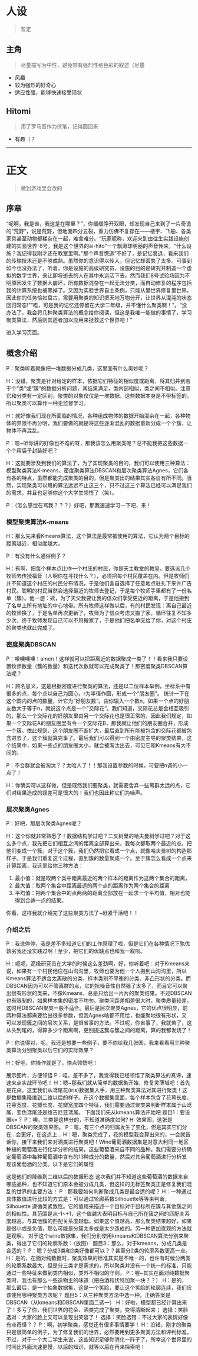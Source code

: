 # 人设

> 暂定

## 主角

> 尽量描写为中性，避免带有强烈性格色彩的叙述（尽量

- 风趣
- 较为强烈的好奇心
- 适应性强，能够快速接受现状

## Hitomi

> 用了罗马音作为伏笔，记得圆回来

- 有趣（？

---

# 正文

> 做到游戏里会改的

## 序章

“呃啊，我是谁，我这是在哪里？”，你缓缓睁开双眼，却发现自己来到了一片奇诡的“荒野”，说是荒野，但地面四分五裂，重力仿佛不复存在——楼宇、飞船、各类家具甚至动物都糅杂在一起，难舍难分。“玩家昵称，欢迎来到由往生实践设施创建的实验世界-8号，我是这个世界的ai-hito”一个飘渺却明丽的声音传来，“什么设施？我记得我刚才还在教室里啊。”那个声音慌道“不好了，是记忆衰退，看来我们的传输技术还是不够成熟。虽然你的意识得以传入，但记忆却丢失了太多。可事到如今也没办法了，听着，你是设施的高级研究员，设施的目的是研究并制造一个虚拟的数字世界，来让即将逝去的人在其中永远活下去。然而我们8号试验场因为不明原因发生了数据大崩坏，所有数据混杂在一起无法分类，而自动修复的程序包括我的计算系统也被黑掉了。又因为实验世界自主条例，只能从里世界修复里世界，因此你的任务恰如盘古，需要用聚类的知识把天地万物分开，让世界从混沌的状态回归常态!”“唔，可是我的记忆还停留在大学二年级，并不懂什么聚类啊！”。“没办法了，我会将几种聚类算法的概念给你阅读，但这是我唯一能做的事情了，学习聚类算法，然后则其适者加以应用来拯救这个世界吧！”

进入学习页面。

## 概念介绍

P：聚类听着就像把一堆数据分成几类，这里面有什么奥妙呢？

H：没错，聚类是针对给定的样本，依据它们特征的相似度或距离，将其归并到若干个“类”或“簇”的数据分析问题，其结果满足，类内部相似，类之间不相似。注意它和分类有一定区别，聚类的对象仅仅是一堆数据，这些数据本身是不带标签的，所以聚类可以算作一种无监督学习。

H：就好像我们现在所面临的情况，各种组成物体的数据开始混杂在一起，各种物体的界限不再分明，我们要做的就是将这些逐渐混乱的数据重新分成一个个簇，让物体不再混乱。

P：嗯~听你讲的好像也不难的呀，那我该怎么用聚类呢？总不能我把这些数据一个个用袋子封装好吧？

H：这就要涉及到我们的算法了，为了实现聚类的目的，我们可以使用三种算法：模型聚类算法K-means、密度聚类算法DBSCAN和层次聚类算法Agnes，它们各有各的特点，虽然都能完成聚类的目的，但是聚类出的结果其实各自有所不同。当然，实现聚类可以用的算法远远不止这三个，只不过这三个算法已经可以满足我们的需求，并且也足够你这个大学生领悟了（笑）。

P：（怎么感觉在骂我？？？）好吧，那我速速学习一下吧，来！

### 模型聚类算法K-means

H：那么先来看Kmeans算法，这个算法是最常被使用的算法，它认为两个目标的距离越近，相似度越大。

P：有没有什么通俗例子？

H：有啊，把每个样本点比作一个村庄的村民，你是天主教堂的教皇，要选派几个牧师去传授福音（人啊你在寻找什么？），必须把每个村民覆盖在内。但是牧师们并不知道这个村庄的村民分布情况，于是他们各自选择了任意地点驻扎下来并广告村民。聪明的村民当然会选择最近的牧师去登记，于是每个牧师手里都有了一份名单（簇）。他一想：欸，为了天父我要让我的信众们享受更近的距离，于是他搬到了名单上所有地址的中心地带。所有牧师这样做以后，有的村民发现：离自己最近的牧师换了，于是名单再次更新了，牧师为了信众考虑又搬了家，循环往复不知多少次，终于牧师发现自己可以不用搬家了，于是他们把名单交给了你，对这个村庄的聚类也就此完成了。

### 密度聚类DBSCAN

P：噢噢噢噢！amen！这样就可以把距离近的数据聚成一类了！！看来我只要设置牧师数量（簇的数量）和迭代次数就可以完成聚类了！那密度聚类DBSCAN算法呢？

H：顾名思义，这是根据密度进行聚类的算法，还是以二位样本举例，坐标系中有很多的点，每个点以自己为圆心，r为半径作圆，形成一个“朋友圈”。
统计一下在这个圆内的点的数量，计它为“好朋友数“。由你输入一个数n，如果一个点的好朋友数大于等于n，就说这个点是一个”交际花“。我们知道，交际花总是会相互吸引的，那么一个交际花的好朋友里由另一个交际花也是很正常的，因此我们规定，如果一个交际花A的朋友圈里有令一个交际花B，那我就让他们的朋友圈合并，形成一个簇。依此规则，这个朋友圈不断扩大，最后直到所有能被包含的交际花都被包含进去了，这个簇就算完事了。最后我们可以得到一个由密度主导的聚类结果，这个结果中，如果一些点的朋友圈太小，就会被淘汰出去，可见它和Kmeans有大不同的。

P：不合群就会被淘汰？？太哈人了！！那我设置参数的时候，可要把n调的小一点了！

H：你确实可以这样做，但是既然我们要聚类，就需要舍弃一些离群太远的点，它们对结果造成的误差可是很大的！我们也因此称它们为噪声。

### 层次聚类Agnes

P：好吧，那层次聚类Agnes呢？

H：这个你就非常熟悉了！数据结构学过吧？二叉树里的哈夫曼树学过吧？对于这么多个点，我先把它们相互之间的距离全部算出来，我每次都取两个最近的点，把他们变成一个簇。对于这个簇，我们仍然把它看成一个点，就像哈夫曼树的构造那样子。于是我们重复这个过程，直到簇的数量聚成一个。至于簇怎么看成一个点来计算距离，我这里给你三种方法：
1. 最小值：就是取两个类中距离最近的两个样本的距离作为这两个集合的距离，
2. 最大值：取两个集合中距离最远的两个点的距离作为两个集合的距离
3. 平均值：把两个集合中的点两两的距离全部放在一起求一个平均值，相对也能得到合适一点的结果。

你看，这样我就介绍完了这些聚类方法了~赶紧干活吧！！

### 介绍之后

P：我说停停，我是差不多知道它们的工作原理了啦，但是它们在各种情况下孰优孰劣我还没实践过啊！至少，把它们的优缺点也和我一叙呗。

H：呃呃，高级研究员在大学的时候这么差劲啊，好，你听着吧：对于Kmeans来说，如果有一个村民他住在山沟沟里，牧师也要为他一个人搬到山沟沟里，所以Kmeans算法不适合太离散的分类、样本类别不平衡的分类、非凸形状的分类。而DBSCAN因为可以不管离群的点，它的抗噪音性自然强了太多了，而且它可以聚出很有形状的类来，不像Kmeans，总是只给出一片片的聚类结果。不过DBSCAN也有限制的，如果样本集的密度不均匀、聚类间距差相差很大时，聚类质量较差，这时用DBSCAN聚类一般不适合。最后是层次聚类Agnes，它的优点很明显，前两种算法都需要给出很多参数，但我Agnes啥都不用给，也能聚地很有形状，又可以发现簇之间的层次关系，是很省事的方法。不过呢，你省事了，我就苦了，这从头到尾的，得算多少个距离啊，更别提这簇与簇之间的距离，算的我都发烧了！

P：你说得对，呃，我还是想要一些例子，要不你给我几张图，我来看看用三种聚类算法分别聚类以后它们的实际效果？

H：好吧，你操作就是了，快点领悟吧！

展示图片，方便领悟
P：唔，差不多了，我觉得我已经领悟了聚类算法的真谛，速速来点实战环节吧！
H：嗯~那我们就从简单的数据集开始，修复灵薄域吧！首先是花朵，这里我们从鸢尾花(iris)数据集入手，用三种聚类算法对其进行聚类！这是数据集降维到二维以后的样子。在这个数据集里面，每个样本包含了花萼长度、花萼宽度、花瓣长度、花瓣宽度四个特征，我们需要通过聚类来判断样本属于山鸢尾、变色鸢尾还是维吉尼亚鸢尾。
下面我们先从kmeans算法开始吧
题目1：要设置k=？
P：噢，三类是这样分的，不知道准确度如何?
H: 效果图，这张是DBSCAN的聚类效果图。
P：嗯，有三个点的归属发生了变化，但是其实它们分在…会更好，在这点上…
H：嗯，聚类完成了，花的模型我会算出来的，一会就告诉你，接下来我们来对酒类进行聚类吧！Wine葡萄酒数据集是对意大利同一地区种植的葡萄酒进行化学分析的结果，这些葡萄酒来自不同的品种。我们需要分析确定葡萄酒中每种葡萄酒中含有的13种成分的数量，然后对其余葡萄酒进行分析发现该葡萄酒的分类。以下是它们的属性

这是他们的降维到二维以后的数据形态
这次我们并不知道这些葡萄酒的数据来自哪些品种，也不知道它们原本会被分成几类，但这样的无标签聚类正是修复我们混乱的世界的主要方法！
P：那我要如何判断聚成几类是最合适的呢？
H：一种通过具体数值进行比较的方式是：可以通过轮廓系数Silhouette等等来判断，Silhouette 遵循类紧致性。它的值用来描述一个目标对于目标所在簇与其他簇之间的相似性。其范围是从-1~+1，这个值越大表明目标与自己所在簇之间的匹配关系度越高，与其他簇的匹配关系度越低。如果这个值越高，那么聚类结果越好，如果是很小或是负值，那么可能是分簇太多或是太少造成的。另一种更加直观的方法就是观察。
对于这个wine数据集，我们分别使用kmeans和DBSCAN算法分别来聚类，得出了它们的轮廓系数：（放图）
题目3：那么，对于kmeans，分成几类是合适的？
P：嗯？分成3类和2类好像都可以？？甚至分2类的轮廓系数更高一点。
H：是的，在面对纯数据时，聚类效果的标准其实是不唯一的，也许有时候分两类的轮廓系数最大，但是分三类才是需求的，所以聚类并没有一个统一的标准，只能通过一些特征来做到类内相似，类外不相似的守则。
P：喔~其实在面对纯数据聚类时，我也有那么一些造物主的味道（把白酒和伏特加聚一块？？）
H：是的，那么最后，是一个抽象数据集，这是一个笑脸，要让这个笑脸的轮廓连续，我们应该使用哪种聚类方法呢？
题目5：从三种聚类方法中选一种，正确答案是DBSCAN（从kmeans和DBSCAN里面二选一）
H：好啦，模型都已经计算出来了！多亏了你，我们世界的花朵、酒类完成了聚类，变得清晰起来；
选择：笑脸选对：大家的脸上又可以呈现出笑容了！
选择：笑脸选错：不过大家的表情好像有点奇怪？？
P：啊，初学聚类，感觉还有很多事情要学！
H：没错，刚才的聚类只是很简单的例子，为了修复我们的世界，必然要用到更多聚类方法和评判标准，不过，对于一个大二学生来说，这些知识足够你消化一阵子了，所幸这个世界里的时间比外面流速更慢，以后的知识，就等以后在再来探索吧！
